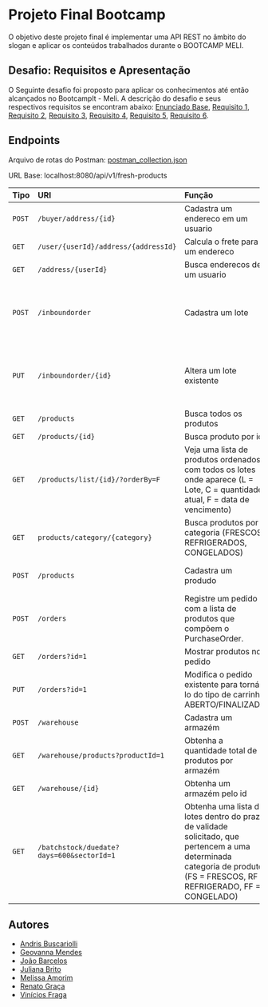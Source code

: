 
# Projeto Final Bootcamp

O objetivo deste projeto final é implementar uma API REST no âmbito do slogan e aplicar
os conteúdos trabalhados durante o BOOTCAMP MELI.


## Desafio: Requisitos e Apresentação
O Seguinte desafio foi proposto para aplicar os conhecimentos até então alcançados no BootcampIt - Meli. A descrição do desafio e seus respectivos requisitos se encontram abaixo: [Enunciado Base](https://github.com/jbcoutinho/projeto-integrador/projeto-integrador/blob/develop/requisitos/Enunciado%20Base.pdf), [Requisito 1](https://github.com/jbcoutinho/projeto-integrador/projeto-integrador/blob/develop/requisitos/Requisito_1.pdf),  [Requisito 2](https://github.com/jbcoutinho/projeto-integrador/projeto-integrador/blob/develop/requisitos/Requisito_2.pdf), [Requisito 3](https://github.com/jbcoutinho/projeto-integrador/projeto-integrador/blob/develop/requisitos/Requisito_3.pdf), [Requisito 4](https://github.com/jbcoutinho/projeto-integrador/projeto-integrador/blob/develop/requisitos/Requisito_4.pdf), [Requisito 5](https://github.com/jbcoutinho/projeto-integrador/projeto-integrador/blob/develop/requisitos/Requisito_5.pdf),  [Requisito 6](https://github.com/jbcoutinho/projeto-integrador/projeto-integrador/blob/develop/requisitos/Requisito_6.pdf).




## Endpoints
Arquivo de rotas do Postman: [postman_collection.json](https://github.com/jbcoutinho/projeto-integrador/projeto-integrador/blob/develop/postman/Projeto%20Integrador.postman_collection.json)

URL Base: localhost:8080/api/v1/fresh-products

| Tipo   | URI                                       | Função                                                                                                                                                                   | Payload                                                                                                                                                                                                                                                          |
|:-------|:------------------------------------------|:-------------------------------------------------------------------------------------------------------------------------------------------------------------------------|:-----------------------------------------------------------------------------------------------------------------------------------------------------------------------------------------------------------------------------------------------------------------|
| `POST` | `/buyer/address/{id}`                     | Cadastra um endereco em um usuario                                                                                                                                       | { "cep": 25900028, "numero": 13, "complemento": "apt 602", "nome": "Minha casa" }                                                                                                                                                                                |
| `GET`  | `/user/{userId}/address/{addressId}`      | Calcula o frete para um endereco                                                                                                                                       | --                                                                                                                                                                                                                                                               |
| `GET`  | `/address/{userId}`                       | Busca enderecos de um usuario                                                                                                                                       | --                                                                                                                                                                                                                                                               |
| `POST` | `/inboundorder`                           | Cadastra um lote                                                                                                                                                         | {"sector":{"sectorCode":1,"warehouseCode":1},"batchStock":[{"initialQuantity":100,"currentQuantity": 99,"initialTemperature":2,"currentTemperature": 2,"manufacturingDate":"2022-10-10","manufacturingTime":"20:20:20","dueDate": "2025-10-10","productId": 1}]} |
| `PUT`  | `/inboundorder/{id}`                      | Altera um lote existente                                                                                                                                                 | {"sector":{"sectorCode":1,"warehouseCode":1},"batchStock":[{"initialQuantity":100,"currentQuantity": 99,"initialTemperature":2,"currentTemperature": 2,"manufacturingDate":"2022-10-10","manufacturingTime":"20:20:20","dueDate": "2025-10-10","productId": 1}]} |
| `GET`  | `/products`                               | Busca todos os produtos                                                                                                                                                  | --                                                                                                                                                                                                                                                               |
| `GET`  | `/products/{id}`                          | Busca produto por id                                                                                                                                                     | --                                                                                                                                                                                                                                                               |
| `GET`  | `/products/list/{id}/?orderBy=F`          | Veja uma lista de produtos ordenados com todos os lotes onde aparece (L = Lote, C = quantidade atual, F = data de vencimento)                                            | --                                                                                                                                                                                                                                                               |
| `GET`  | `products/category/{category}`            | Busca produtos por categoria (FRESCOS, REFRIGERADOS, CONGELADOS)                                                                                                         | --                                                                                                                                                                                                                                                               |
| `POST` | `/products`                               | Cadastra um produdo                                                                                                                                                      | {"name":"Asinha de frango","volume":10,"price":11.0,"category":"FRESCOS","seller":{"id": 1}}                                                                                                                                                                     |
| `POST` | `/orders`                                 | Registre um pedido com a lista de produtos que compõem o PurchaseOrder.                                                                                                  | {"buyer":{"id":1},"status": "aberto","cart":[{"products":{"id": 1},"quantity": 5}]}                                                                                                                                                                              |
| `GET`  | `/orders?id=1`                            | Mostrar produtos no pedido                                                                                                                                               | --                                                                                                                                                                                                                                                               |
| `PUT`  | `/orders?id=1`                            | Modifica o pedido existente para torná-lo do tipo de carrinho ABERTO/FINALIZADO                                                                                          | --                                                                                                                                                                                                                                                               |
| `POST` | `/warehouse`                              | Cadastra um armazém                                                                                                                                                      | {"name": "embu","regiao": "Zona Sul SP"}                                                                                                                                                                                                                         |
| `GET`  | `/warehouse/products?productId=1`         | Obtenha a quantidade total de produtos por armazém                                                                                                                       | --                                                                                                                                                                                                                                                               |
| `GET`  | `/warehouse/{id}`                         | Obtenha um armazém pelo id                                                                                                                                               | --                                                                                                                                                                                                                                                               |
| `GET`  | `/batchstock/duedate?days=600&sectorId=1` | Obtenha uma lista de lotes dentro do prazo de validade solicitado, que pertencem a uma determinada categoria de produto (FS = FRESCOS, RF = REFRIGERADO, FF = CONGELADO) | --                                                                                                                                                                                                                                                               |




## Autores

- [Andris Buscariolli](https://github.com/buskari)
- [Geovanna Mendes](https://github.com/GeovannaSMendes)
- [João Barcelos](https://github.com/jbcoutinho)
- [Juliana Brito](https://github.com/Juliana27)
- [Melissa Amorim](https://github.com/amorimmel)
- [Renato Graça](https://github.com/renatograca)
- [Vinícios Fraga](https://github.com/itIsV)

